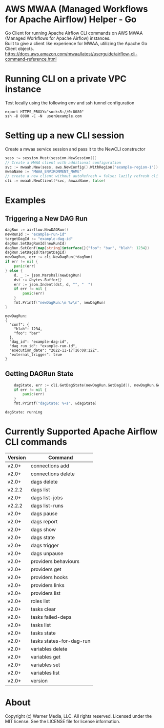 #  AWS MWAA (Managed Workflows for Apache Airflow) Helper - Go
Go Client for running Apache Airflow CLI commands on AWS MWAA (Managed Workflows for Apache Airflow) instances.  
Built to give a client like experience for MWAA, utilizing the Apache Go Client objects.
https://docs.aws.amazon.com/mwaa/latest/userguide/airflow-cli-command-reference.html

# Running CLI on a private VPC instance
Test locally using the following env and ssh tunnel configuration  
```shell
export HTTPS_PROXY="socks5://0:8080"
ssh -D 8080 -C -N  user@example.com
```


# Setting up a new CLI session
Create a mwaa service session and pass it to the NewCLI constructor
```go
sess := session.Must(session.NewSession())
// Create a MWAA client with additional configuration
svc := mwaah.New(sess, aws.NewConfig().WithRegion("example-region-1"))
mwaaName := "MWAA_ENVIRONMENT_NAME"
// create a new client without autoRefresh = false; lazily refresh cli token
cli := mwaah.NewClient(*svc, &mwaaName, false)
```


# Examples
## Triggering a New DAG Run

```go
dagRun := airflow.NewDAGRun()
newRunId := "example-run-id"
targetDagId := "example-dag-id"
dagRun.SetDagRunId(newRunId)
dagRun.SetConf(map[string]interface{}{"foo": "bar", "blah": 1234})
dagRun.SetDagId(targetDagId)
newDagRun, err := cli.NewDagRun(*dagRun)
if err != nil {
    panic(err)
} else {
    d, _ := json.Marshal(newDagRun)
    dst := &bytes.Buffer{}
    err := json.Indent(dst, d, "", "  ")
    if err != nil {
        panic(err)
    }
    fmt.Printf("newDagRun:\n %v\n", newDagRun)
}
```
```shell
newDagRun:
{
  "conf": {
    "blah": 1234,
    "foo": "bar"
  },
  "dag_id": "example-dag-id",
  "dag_run_id": "example-run-id",
  "execution_date": "2022-11-17T16:08:12Z",
  "external_trigger": true
}
```
## Getting DAGRun State
```go
	dagState, err := cli.GetDagState(newDagRun.GetDagId(), newDagRun.GetExecutionDate())
    if err != nil {
        panic(err)
    }
	fmt.Printf("dagState: %+s", &dagState)
```

```shell
dagState: running
```

# Currently Supported Apache Airflow CLI commands
| Version | Command                  |
|---------|--------------------------|
| v2.0+   | connections add          |
| v2.0+   | connections delete       |
| v2.0+   | dags delete              |
| v2.2.2  | dags list                |
| v2.0+   | dags list-jobs           |
| v2.2.2  | dags list-runs           |
| v2.0+   | dags pause               |
| v2.0+   | dags report              |
| v2.0+   | dags show                |
| v2.0+   | dags state               |
| v2.0+   | dags trigger             |
| v2.0+   | dags unpause             |
| v2.0+   | providers behaviours     |
| v2.0+   | providers get            |
| v2.0+   | providers hooks          |
| v2.0+   | providers links          |
| v2.0+   | providers list           |
| v2.0+   | roles list               |
| v2.0+   | tasks clear              |
| v2.0+   | tasks failed-deps        |
| v2.0+   | tasks list               |
| v2.0+   | tasks state              |
| v2.0+   | tasks states-for-dag-run |
| v2.0+   | variables delete         |
| v2.0+   | variables get            |
| v2.0+   | variables set            |
| v2.0+   | variables list           |
| v2.0+   | version                  |

# About
Copyright (c) Warner Media, LLC. All rights reserved. Licensed under the MIT license.
See the LICENSE file for license information.
